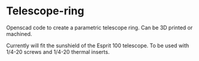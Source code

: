 # Telescope-ring
Openscad code to create a parametric telescope ring. Can be 3D printed or machined.

Currently will fit the sunshield of the Esprit 100 telescope. To be used with 1/4-20 screws and 1/4-20 thermal inserts.
